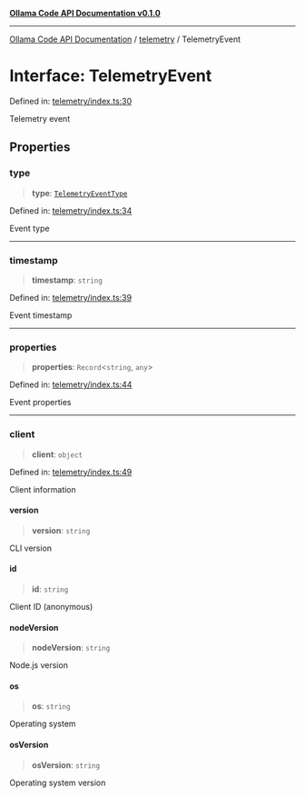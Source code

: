 [**Ollama Code API Documentation v0.1.0**](../../README.md)

***

[Ollama Code API Documentation](../../modules.md) / [telemetry](../README.md) / TelemetryEvent

# Interface: TelemetryEvent

Defined in: [telemetry/index.ts:30](https://github.com/erichchampion/ollama-code/blob/9a797208bc9e993c86c1b8d84dd48ab6c5c7989f/ollama-code/src/telemetry/index.ts#L30)

Telemetry event

## Properties

### type

> **type**: [`TelemetryEventType`](../enumerations/TelemetryEventType.md)

Defined in: [telemetry/index.ts:34](https://github.com/erichchampion/ollama-code/blob/9a797208bc9e993c86c1b8d84dd48ab6c5c7989f/ollama-code/src/telemetry/index.ts#L34)

Event type

***

### timestamp

> **timestamp**: `string`

Defined in: [telemetry/index.ts:39](https://github.com/erichchampion/ollama-code/blob/9a797208bc9e993c86c1b8d84dd48ab6c5c7989f/ollama-code/src/telemetry/index.ts#L39)

Event timestamp

***

### properties

> **properties**: `Record`\<`string`, `any`\>

Defined in: [telemetry/index.ts:44](https://github.com/erichchampion/ollama-code/blob/9a797208bc9e993c86c1b8d84dd48ab6c5c7989f/ollama-code/src/telemetry/index.ts#L44)

Event properties

***

### client

> **client**: `object`

Defined in: [telemetry/index.ts:49](https://github.com/erichchampion/ollama-code/blob/9a797208bc9e993c86c1b8d84dd48ab6c5c7989f/ollama-code/src/telemetry/index.ts#L49)

Client information

#### version

> **version**: `string`

CLI version

#### id

> **id**: `string`

Client ID (anonymous)

#### nodeVersion

> **nodeVersion**: `string`

Node.js version

#### os

> **os**: `string`

Operating system

#### osVersion

> **osVersion**: `string`

Operating system version
